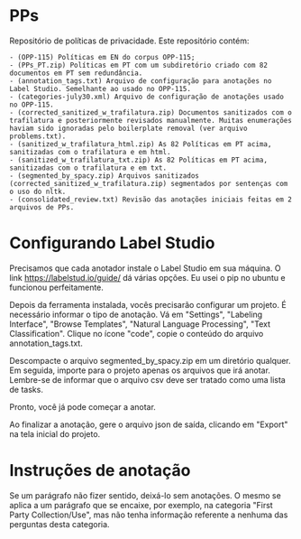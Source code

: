 # PPs
Repositório de políticas de privacidade. Este repositório contém:

    - (OPP-115) Políticas em EN do corpus OPP-115;
    - (PPs_PT.zip) Políticas em PT com um subdiretório criado com 82 documentos em PT sem redundância.
    - (annotation_tags.txt) Arquivo de configuração para anotações no Label Studio. Semelhante ao usado no OPP-115.
    - (categories-july30.xml) Arquivo de configuração de anotações usado no OPP-115.
    - (corrected_sanitized_w_trafilatura.zip) Documentos sanitizados com o trafilatura e posteriormente revisados manualmente. Muitas enumerações haviam sido ignoradas pelo boilerplate removal (ver arquivo problems.txt).
    - (sanitized_w_trafilatura_html.zip) As 82 Políticas em PT acima, sanitizadas com o trafilatura e em html.
    - (sanitized_w_trafilatura_txt.zip) As 82 Políticas em PT acima, sanitizadas com o trafilatura e em txt.
    - (segmented_by_spacy.zip) Arquivos sanitizados (corrected_sanitized_w_trafilatura.zip) segmentados por sentenças com o uso do nltk.
    - (consolidated_review.txt) Revisão das anotações iniciais feitas em 2 arquivos de PPs. 
    
# Configurando Label Studio 
   Precisamos que cada anotador instale o Label Studio em sua máquina. O link https://labelstud.io/guide/ dá várias opções. Eu usei o pip no ubuntu e funcionou perfeitamente.

Depois da ferramenta instalada, vocês precisarão configurar um projeto. É necessário informar o tipo de anotação. Vá em "Settings", "Labeling Interface", "Browse Templates", "Natural Language Processing", "Text Classification". Clique no ícone "code", copie o conteúdo do arquivo annotation_tags.txt.

Descompacte o arquivo segmented_by_spacy.zip em um diretório qualquer. Em seguida, importe para o projeto apenas os arquivos que irá anotar. Lembre-se de informar que o arquivo csv deve ser tratado como uma lista de tasks.

Pronto, você já pode começar a anotar. 

Ao finalizar a anotação, gere o arquivo json de saída, clicando em "Export" na tela inicial do projeto.

# Instruções de anotação
Se um parágrafo não fizer sentido, deixá-lo sem anotações. O mesmo se aplica a um parágrafo que se encaixe, por exemplo, na categoria "First Party Collection/Use", mas não tenha informação referente a nenhuma das perguntas desta categoria.
